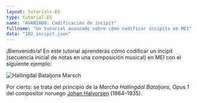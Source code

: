 ```yaml
---
layout: tutorials-ES
type: tutorial-ES
name: "AVANZADO: Codificación de íncipit"
fullname: "Un tutorial avanzado sobre cómo codificar íncipits en MEI"
data: "102_incipit.json"
---
```

¡Bienvenido/a! En este tutorial aprenderás cómo codificar un íncipit (secuencia inicial de notas en una composición musical) en MEI con el siguiente ejemplo:

![Hallingdal Bataljons Marsch](../tutorials/102_incipit.png)

Por cierto: se trata del principio de la _Marcha Hallingdal Bataljons_, Opus 1 del compositor noruego [Johan Halvorsen](https://en.wikipedia.org/wiki/Johan_Halvorsen) (1864–1935).
